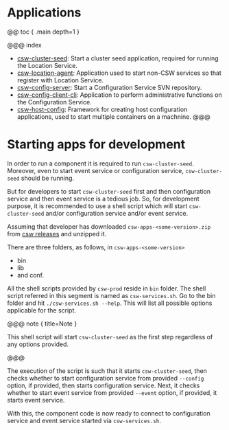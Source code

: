 # Applications

@@ toc { .main depth=1 }

@@@ index
* [csw-cluster-seed](../apps/cswclusterseed.md): Start a cluster seed application, required for running the Location Service.
* [csw-location-agent](../apps/cswlocationagent.md): Application used to start non-CSW services so that register with Location Service.
* [csw-config-server](../apps/cswonfigserverapp.md): Start a Configuration Service SVN repository.
* [csw-config-client-cli](../apps/cswconfigclientcli.md): Application to perform administrative functions on the Configuration Service.
* [csw-host-config](../apps/hostconfig.md): Framework for creating host configuration applications, used to start multiple containers on a machnine.
@@@

# Starting apps for development

In order to run a component it is required to run `csw-cluster-seed`. Moreover, even to start event service or configuration service,
`csw-cluster-seed` should be running.

But for developers to start `csw-cluster-seed` first and then configuration service and then event service is a tedious job. So, for
development purpose, it is recommended to use a shell script which will start `csw-cluster-seed` and/or configuration service and/or 
event service.

Assuming that developer has downloaded `csw-apps-<some-version>.zip` from [csw releases](https://github.com/tmtsoftware/csw-prod/releases)
and unzipped it.

There are three folders, as follows, in `csw-apps-<some-version>`
* bin
* lib
* and conf.

All the shell scripts provided by `csw-prod` reside in `bin` folder. The shell script referred in this segment is named as `csw-services.sh`.
Go to the bin folder and hit `./csw-services.sh --help`. This will list all possible options applicable for the script.

@@@ note { title=Note }

This shell script will start `csw-cluster-seed` as the first step regardless of any options provided. 

@@@

The execution of the script is such that it starts `csw-cluster-seed`, then checks whether to start configuration service from provided
`--config` option, if provided, then starts configuration service. Next, it checks whether to start event service from provided 
`--event` option, if provided, it starts event service.

With this, the component code is now ready to connect to configuration service and event service started via `csw-services.sh`.   


  


 


 